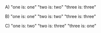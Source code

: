 A)
"one is: one"
"two is: two"
"three is: three"

B)
"one is: one"
"two is: two"
"three is: three"

C)
"one is: two"
"two is: three"
"three is: one"